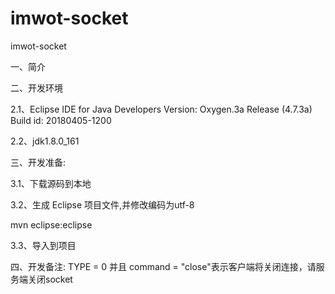 # imwot-socket
imwot-socket

一、简介


二、开发环境

2.1、Eclipse IDE for Java Developers
Version: Oxygen.3a Release (4.7.3a)
Build id: 20180405-1200

2.2、jdk1.8.0_161


三、开发准备:

3.1、下载源码到本地

3.2、生成 Eclipse 项目文件,并修改编码为utf-8

mvn eclipse:eclipse

3.3、导入到项目

四、开发备注:
TYPE = 0 并且 command = "close"表示客户端将关闭连接，请服务端关闭socket
